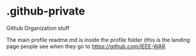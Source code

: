 # .github-private
Github Organization stuff

The main profile readme.md is inside the profile folder (this is the landing page people see when they go to https://github.com/IEEE-WAR 
